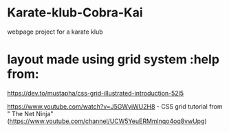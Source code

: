 # Karate-klub-Cobra-Kai

webpage project for a karate klub

# layout made using grid system :help from:
   https://dev.to/mustapha/css-grid-illustrated-introduction-52l5

   https://www.youtube.com/watch?v=J5GWyiWU2H8   -  CSS grid tutorial from " The Net Ninja"  (https://www.youtube.com/channel/UCW5YeuERMmlnqo4oq8vwUpg)



